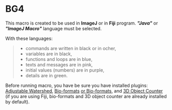 # BG4
This macro is created to be used in **ImageJ** or in **Fiji** program.
***"Java"*** or ***"ImageJ Macro"*** language must be selected.

With these languages: 

>	- commands are written in black or in ocher,
>	- variables are in black,
>	- functions and loops are in blue,
>	- texts and messages are in pink,
>	- initial values (numbers) are in purple,
>	- details are in green.

Before running macro, you have be sure you have installed plugins: [Adjustable Watershed](https://imagej.net/plugins/adjustable-watershed/adjustable-watershed), [Bio-formats](https://imagej.net/formats/bio-formats) [or Bio-formats](https://www.openmicroscopy.org/bio-formats/downloads/), and [3D Object Counter](https://imagej.net/plugins/3d-objects-counter) (if you are using Fiji, bio-formats and 3D object counter are already installed by default).
